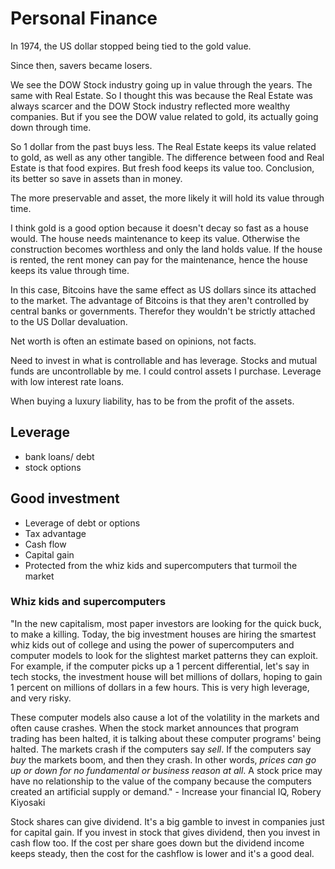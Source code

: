 
# Personal Finance

In 1974, the US dollar stopped being tied to the gold value.

Since then, savers became losers. 

We see the DOW Stock industry going up in value through the years. The same with Real Estate. So I thought this was because the Real Estate was always scarcer and the DOW Stock industry reflected more wealthy companies. But if you see the DOW value related to gold, its actually going down through time. 

So 1 dollar from the past buys less. The Real Estate keeps its value related to gold, as well as any other tangible. The difference between food and Real Estate is that food expires. But fresh food keeps its value too. Conclusion, its better so save in assets than in money. 

The more preservable and asset, the more likely it will hold its value through time. 

I think gold is a good option because it doesn't decay so fast as a house would. The house needs maintenance to keep its value. Otherwise the construction becomes worthless and only the land holds value. If the house is rented, the rent money can pay for the maintenance, hence the house keeps its value through time. 



In this case, Bitcoins have the same effect as US dollars since its attached to the market. The advantage of Bitcoins is that they aren't controlled by central banks or governments. Therefor they wouldn't be strictly attached to the US Dollar devaluation. 

 
Net worth is often an estimate based on opinions, not facts. 

Need to invest in what is controllable and has leverage. Stocks and mutual funds are uncontrollable by me. I could control assets I purchase. Leverage with low interest rate loans. 

When buying a luxury liability, has to be from the profit of the assets. 

## Leverage

- bank loans/ debt
- stock options

## Good investment
- Leverage of debt or options
- Tax advantage
- Cash flow
- Capital gain
- Protected from the whiz kids and supercomputers that turmoil the market 


### Whiz kids and supercomputers

"In the new capitalism, most paper investors are looking for the quick buck, to make a killing. Today, the big investment houses are hiring the smartest whiz kids out of college and using the power of supercomputers and computer models to look for the slightest market patterns they can exploit. For example, if the computer picks up a 1 percent differential, let's say in tech stocks, the investment house will bet millions of dollars, hoping to gain 1 percent on millions of dollars in a few hours. This is very high leverage, and very risky.

These computer models also cause a lot of the volatility in the markets and often cause crashes. When the stock market announces that program trading has been halted, it is talking about these computer programs' being halted. The markets crash if the computers say *sell*. If the computers say *buy* the markets boom, and then they crash. In other words, *prices can go up or down for no fundamental or business reason at all*. A stock price may have no relationship to the value of the company because the computers created an artificial supply or demand." - Increase your financial IQ, Robery Kiyosaki

Stock shares can give dividend. It's a big gamble to invest in companies just for capital gain. If you invest in stock that gives dividend, then you invest in cash flow too. If the cost per share goes down but the dividend income keeps steady, then the cost for the cashflow is lower and it's a good deal.


